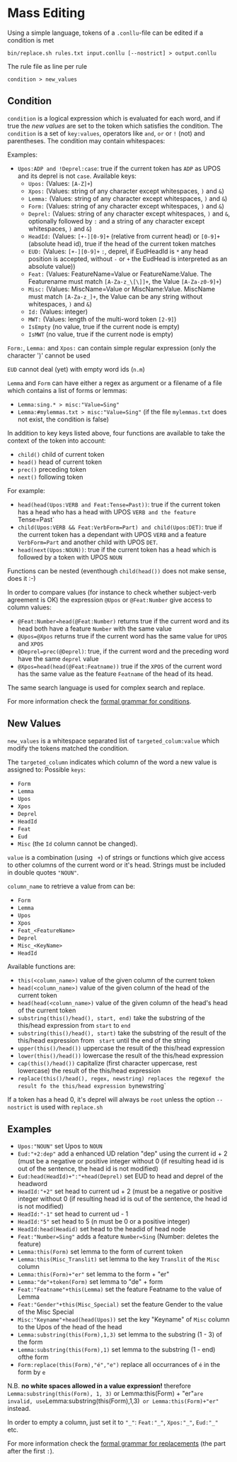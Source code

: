 # Mass Editing

Using a simple language, tokens of a `.conllu`-file can be edited if a condition is met

```
bin/replace.sh rules.txt input.conllu [--nostrict] > output.conllu
```

The rule file as line per rule

```
condition > new_values
```

## Condition
`condition` is a logical expression which is evaluated for each word, and if true the _new values_ are set to the token which satisfies the condition.
The `condition` is a set of `key:values`, operators like `and`, `or`  or `!` (not) and parentheses. The condition may contain whitespaces:

Examples:
* `Upos:ADP and !Deprel:case`: true if the current token has `ADP`  as UPOS and its deprel is not `case`. Available keys:
  * `Upos:` (Values: `[A-Z]+`)
  * `Xpos:` (Values: string of any character except whitespaces, `)` and `&`)
  * `Lemma:` (Values: string of any character except whitespaces, `)` and `&`)
  * `Form:` (Values: string of any character except whitespaces, `)` and `&`)
  * `Deprel:` (Values: string of any character except whitespaces, `)` and `&`, optionally followed by `:` and  a string of  any character except whitespaces, `)` and `&`)
  * `HeadId:` (Values: `[+-][0-9]+` (relative from current head) or `[0-9]+` (absolute head id), true if the head of the current token matches
  * `EUD:` (Values: `[+-][0-9]+` `:`, deprel, if EudHeadId is `*` any head position is accepted, without `-` or `+` the EudHead is interpreted as an absolute value))
  * `Feat:` (Values: FeatureName=Value or FeatureName:Value. The Featurename must match `[A-Za-z_\[\]]+`, the Value `[A-Za-z0-9]+`)
  * `Misc:` (Values: MiscName=Value or MiscName:Value. MiscName must match `[A-Za-z_]+`, the Value can be any string without  whitespaces, `)` and `&`)
  * `Id:` (Values: integer)
  * `MWT:` (Values: length of the multi-word token `[2-9]`)
  * `IsEmpty` (no value, true if the current node is empty)
  * `IsMWT` (no value, true if the current node is empty)

`Form:`, `Lemma:` and `Xpos:` can contain simple regular expression (only the character ')' cannot be used

`EUD` cannot deal (yet) with empty word ids (`n.m`)

 `Lemma` and `Form` can have either a regex as argument or a filename of a file which contains a list of forms or lemmas:
  * `Lemma:sing.* > misc:"Value=Sing"`
  * `Lemma:#mylemmas.txt > misc:"Value=Sing"` (if the file `mylemmas.txt` does not exist, the condition is false)


In addition to key keys listed above, four functions are available to take the context of the token into account:
* `child()` child of current token
* `head()` head of current token
* `prec()` preceding token
* `next()` following token

For example:
* `head(head(Upos:VERB and Feat:Tense=Past))`: true if the current token has a head who has a head with UPOS `VERB and the feature `Tense=Past`
* `child(Upos:VERB && Feat:VerbForm=Part) and child(Upos:DET)`: true if the current token has a dependant with UPOS `VERB`
and a feature `VerbForm=Part` and another child with UPOS `DET`.
* `head(next(Upos:NOUN))`: true if the current token has a head which is followed by a token with UPOS `NOUN`

Functions can be nested (eventhough `child(head())` does not make sense, does it :-)


In order to compare values (for instance to check whether subject-verb agreement is OK) the expression `@Upos` or `@Feat:Number` give access to column values:
* `@Feat:Number=head(@Feat:Number)` returns true if the current word and its head both have a feature `Number` with the same value
* `@Upos=@Xpos` returns true if the current word has the same value for `UPOS` and `XPOS`
* `@Deprel=prec(@Deprel)`: true, if the current word and the preceding word have the same `deprel` value
* `@Xpos=head(head(@Feat:Featname))` true if the `XPOS` of the current word has the same value as the feature `Featname` of the head of its head.


The same search language is used for complex search and replace.

For more information check the [formal grammar for conditions](conditions/README.md).


## New Values

`new_values` is a whitespace separated list of `targeted_colum:value` which modify the tokens matched the condition.

The `targeted_column` indicates which column of the word a new value is assigned to:
Possible `keys`:
* `Form`
* `Lemma`
* `Upos`
* `Xpos`
* `Deprel`
* `HeadId`
* `Feat`
* `Eud`
* `Misc`
(the `Id` column cannot be changed).

`value` is a combination (using ` +`) of strings or functions which give access to other columns of the current word or it's head. Strings must be included
in double quotes `"NOUN"`.

`column_name` to retrieve a value from can be:
* `Form`
* `Lemma`
* `Upos`
* `Xpos`
* `Feat_<FeatureName>`
* `Deprel`
* `Misc_<KeyName>`
* `HeadId`

Available functions are:
* `this(<column_name>)` value of the given column of the current token
* `head(<column_name>)` value of the given column of the head of the current token
* `head(head(<column_name>)` value of the given column of the head's head of the current token
* `substring(this()/head(), start, end)`  take the substring of the this/head expression from `start` to `end`
* `substring(this()/head(), start)`  take the substring of the result of the this/head expression from ` start` until the end of the string
* `upper(this()/head())`  uppercase the result of the this/head expression
* `lower(this()/head())` lowercase the result of the this/head expression
* `cap(this()/head())` capitalize (first character uppercase, rest lowercase) the result of the this/head expression
* `replace(this()/head(), regex, newstring) replaces the `regex` of the result fo the this/head expression by `newstring`

If a token has a head 0, it's deprel will always be `root` unless the option `--nostrict` is used with `replace.sh`

## Examples

* `Upos:"NOUN"`                       set Upos to `NOUN`
* `Eud:"+2:dep"`                      add a enhanced UD relation "dep" using the current id + 2 (must be a negative or positive integer without 0 (if resulting head id is out of the sentence, the head id is not modified)
* `Eud:head(HeadId)+":"+head(Deprel)` set EUD to head and deprel of the headword
* `HeadId:"+2"`                      set head to current ud + 2 (must be a negative or positive integer without 0 (if resulting head id is out of the sentence, the head id is not modified)
* `HeadId:"-1"`                      set head to current ud - 1
* `HeadId:"5"`                       set head to 5 (n must be 0 or a positive integer)
* `HeadId:head(Headid)`              set head to the headid of head node
* `Feat:"Number=Sing"`               adds a feature `Number=Sing`  (Number: deletes the feature)
* `Lemma:this(Form)`                set lemma to the form of current token
* `Lemma:this(Misc_Translit)`       set lemma to the key `Translit` of the `Misc` column
* `Lemma:this(Form)+"er"`           set lemma to the form + "er"
* `Lemma:"de"+token(Form)`         set lemma to "de" + form
* `Feat:"Featname"+this(Lemma)`       set the feature Featname to the value of Lemma
* `Feat:"Gender"+this(Misc_Special)` set the feature Gender to the value of the Misc Special
* `Misc:"Keyname"+head(head(Upos))`    set the key "Keyname" of `Misc` column  to the Upos of the head of the head
* `Lemma:substring(this(Form),1,3)`      set lemma to the substring (1 - 3) of the form
* `Lemma:substring(this(Form),1)`       set lemma to the substring (1 - end) ofthe form
* `Form:replace(this(Form),"é","e")`  replace all occurrances of `é` in the form by `e`

N.B. **no white spaces allowed in a value expression!**
therefore `Lemma:substring(this(Form), 1, 3)` or Lemma:this(Form) + "er"` are invalid,
use `Lemma:substring(this(Form),1,3)` or Lemma:this(Form)+"er"` instead.

In order to empty a column, just set it to `"_"`: `Feat:"_"`, `Xpos:"_"`, `Eud:"_"` etc.



For more information check the [formal grammar for replacements](replacements/README.md) (the part after the first `:`).

